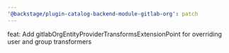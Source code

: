 ```yaml
---
'@backstage/plugin-catalog-backend-module-gitlab-org': patch
---
```


feat: Add gitlabOrgEntityProviderTransformsExtensionPoint for overriding user and group transformers
